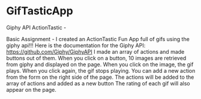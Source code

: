 # GifTasticApp
Giphy API ActionTastic - 

Basic Assignment -   I created an ActionTastic Fun App full of gifs using the giphy api!!! Here is the documentation for the Giphy API: https://github.com/Giphy/GiphyAPI I made an array of actions and made buttons out of them. When you click on a button, 10 images are retrieved from giphy and displayed on the page. When you click on the image, the gif plays. When you click again, the gif stops playing. You can add a new action from the form on the right side of the page. The actions will be added to the array of actions and added as a new button The rating of each gif will also appear on the page.
